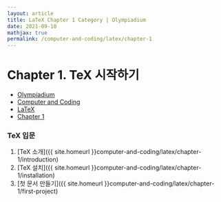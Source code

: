 ```yaml
---
layout: article
title: LaTeX Chapter 1 Category | Olympiadium
date: 2021-09-10
mathjax: true
permalink: /computer-and-coding/latex/chapter-1
---
```

# Chapter 1. TeX 시작하기
<ul class="breadcrumb">
	<li><a href="{{ site.homeurl }}">Olympiadium</a></li> 
	<li><a href="{{ site.homeurl }}computer-and-coding/">Computer and Coding</a></li> 
	<li><a href="{{ site.homeurl }}computer-and-coding/latex/">LaTeX</a></li>
	<li><a href="{{ site.homeurl }}computer-and-coding/latex/chapter-1">Chapter 1</a></li>
</ul>

### TeX 입문
1. [TeX 소개]({{ site.homeurl }}computer-and-coding/latex/chapter-1/introduction)
1. [TeX 설치]({{ site.homeurl }}computer-and-coding/latex/chapter-1/installation)
1. [첫 문서 만들기]({{ site.homeurl }}computer-and-coding/latex/chapter-1/first-project)